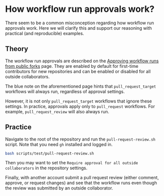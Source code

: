 # How workflow run approvals work?

There seem to be a common misconception regarding how workflow run approvals work. Here we will clarify this and support our reasoning with practical (and reproducible) examples.

## Theory

The workflow run approvals are described on the [Approving workflow runs from public forks](https://docs.github.com/en/actions/managing-workflow-runs/approving-workflow-runs-from-public-forks) page. They are enabled by default for first-time contributors for new repositories and can be enabled or disabled for all outside collaborators.

The blue note on the aforementioned page hints that `pull_request_target` workflows will always run, regardless of approval settings.

However, it is not only `pull_request_target` workflows that ignore these settings. In practice, approvals apply only to `pull_request` workflows. For example, `pull_request_review` will also always run.

## Practice

Navigate to the root of the repository and run the `pull-request-review.sh` script. Note that you need `gh` installed and logged in.

```bash
bash scripts/test/pull-request-review.sh
```

Then you may want to set the `Require approval for all outside collaborators` in the repository settings.

Finally, with another account submit a pull request review (either comment, approve, or request changes) and see that the workflow runs even though the review was submitted by an outside collaborator.
